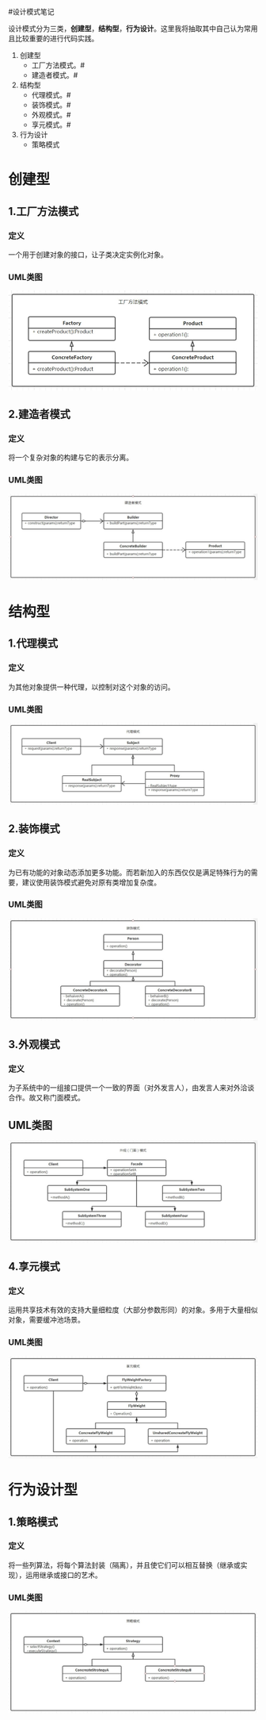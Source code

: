 #设计模式笔记

设计模式分为三类，**创建型**，**结构型**，**行为设计**。这里我将抽取其中自己认为常用且比较重要的进行代码实践。

1. 创建型
    - 工厂方法模式。#
    - 建造者模式。#
2. 结构型
    - 代理模式。#
    - 装饰模式。#
    - 外观模式。#
    - 享元模式。#
3. 行为设计
    - 策略模式

# 创建型

## 1.工厂方法模式

### 定义
一个用于创建对象的接口，让子类决定实例化对象。

### UML类图
![工厂方法模式UML.jpg](./resource/工厂方法模式UML.jpg)

## 2.建造者模式

### 定义
将一个复杂对象的构建与它的表示分离。

### UML类图
![建造者模式UML.jpg](./resource/建造者模式UML.jpg)

# 结构型

## 1.代理模式

### 定义
为其他对象提供一种代理，以控制对这个对象的访问。

### UML类图

![代理模式UML.jpg](./resource/代理模式UML.jpg)

## 2.装饰模式

### 定义
为已有功能的对象动态添加更多功能。而若新加入的东西仅仅是满足特殊行为的需要，建议使用装饰模式避免对原有类增加复杂度。

### UML类图

![装饰模式UML.jpg](./resource/装饰模式UML.jpg)


## 3.外观模式

### 定义
为子系统中的一组接口提供一个一致的界面（对外发言人），由发言人来对外洽谈合作。故又称门面模式。

## UML类图
![外观（门面）模式UML.JPG](./resource/外观（门面）模式UML.jpg)

## 4.享元模式

### 定义
运用共享技术有效的支持大量细粒度（大部分参数形同）的对象。多用于大量相似对象，需要缓冲池场景。

 ### UML类图
 ![享元模式UML.JPG](./resource/享元模式UML.jpg)
 
 # 行为设计型
 
 ## 1.策略模式
 
 ### 定义
 将一些列算法，将每个算法封装（隔离），并且使它们可以相互替换（继承或实现），运用继承或接口的艺术。
 
 ### UML类图
 ![策略模式UML.jpg](resource/策略模式UML.jpg)